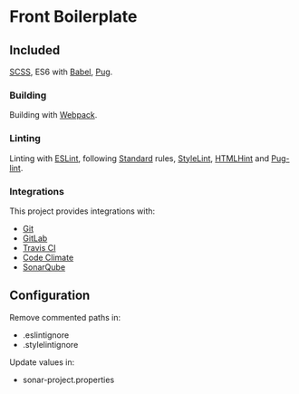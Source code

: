 # Front Boilerplate

## Included
[SCSS](https://sass-lang.com), ES6 with [Babel](https://babeljs.io), [Pug](https://pugjs.org).
### Building
Building with [Webpack](https://webpack.js.org).
### Linting
Linting with [ESLint](https://eslint.org), following [Standard](https://standardjs.com) rules, [StyleLint](https://stylelint.io), [HTMLHint](https://htmlhint.com/) and [Pug-lint](https://github.com/pugjs/pug-lint).
### Integrations
This project provides integrations with:
  - [Git](https://git-scm.com)
  - [GitLab](https://gitlab.com)
  - [Travis CI](https://travis-ci.org)
  - [Code Climate](https://codeclimate.com)
  - [SonarQube](https://sonarqube.org)

## Configuration
Remove commented paths in:
  - .eslintignore
  - .stylelintignore

Update values in:
  - sonar-project.properties
